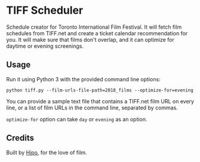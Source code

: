 # TIFF Scheduler

Schedule creator for Toronto International Film Festival. It will fetch film schedules from TIFF.net and create a ticket calendar recommendation for you. It will make sure that films don't overlap, and it can optimize for daytime or evening screenings.

## Usage

Run it using Python 3 with the provided command line options:

    python tiff.py --film-urls-file-path=2018_films --optimize-for=evening

You can provide a sample text file that contains a TIFF.net film URL on every line, or a list of film URLs in the command line, separated by commas.

`optimize-for` option can take `day` or `evening` as an option.

## Credits

Built by [Hipo](https://hipolabs.com), for the love of film.
